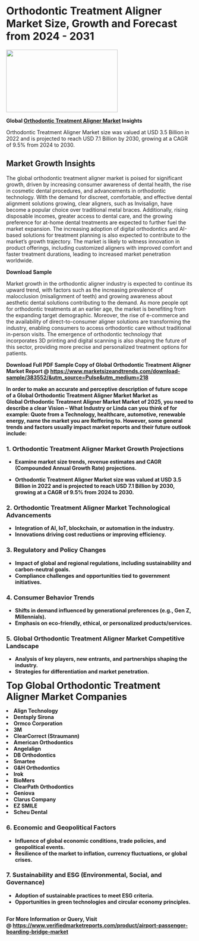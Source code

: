<H1>Orthodontic Treatment Aligner Market Size, Growth and Forecast from 2024 - 2031</H1><img class="aligncenter size-medium wp-image-584254" src="https://thirdeyenews.in/wp-content/uploads/2024/09/Global-Market-Research-300x168.jpeg" alt="" width="300" height="168" /><p><strong>Global&nbsp;<a href="https://www.marketsizeandtrends.com/download-sample/383552/&amp;utm_source=Pulse&amp;utm_medium=218">Orthodontic Treatment Aligner Market</a> Insights</strong></p><p>Orthodontic Treatment Aligner Market size was valued at USD 3.5 Billion in 2022 and is projected to reach USD 7.1 Billion by 2030, growing at a CAGR of 9.5% from 2024 to 2030.</p><p><h2>Market Growth Insights</h2> <p>The global orthodontic treatment aligner market is poised for significant growth, driven by increasing consumer awareness of dental health, the rise in cosmetic dental procedures, and advancements in orthodontic technology. With the demand for discreet, comfortable, and effective dental alignment solutions growing, clear aligners, such as Invisalign, have become a popular choice over traditional metal braces. Additionally, rising disposable incomes, greater access to dental care, and the growing preference for at-home dental treatments are expected to further fuel the market expansion. The increasing adoption of digital orthodontics and AI-based solutions for treatment planning is also expected to contribute to the market’s growth trajectory. The market is likely to witness innovation in product offerings, including customized aligners with improved comfort and faster treatment durations, leading to increased market penetration worldwide.</p> <p><strong>Download Sample</strong></p> <p>Market growth in the orthodontic aligner industry is expected to continue its upward trend, with factors such as the increasing prevalence of malocclusion (misalignment of teeth) and growing awareness about aesthetic dental solutions contributing to the demand. As more people opt for orthodontic treatments at an earlier age, the market is benefiting from the expanding target demographic. Moreover, the rise of e-commerce and the availability of direct-to-consumer aligner solutions are transforming the industry, enabling consumers to access orthodontic care without traditional in-person visits. The emergence of orthodontic technology that incorporates 3D printing and digital scanning is also shaping the future of this sector, providing more precise and personalized treatment options for patients.</p> <p><strong></p><p><span class=""><strong>Download Full PDF Sample Copy of Global Orthodontic Treatment Aligner Market Report</strong> @ <a href="https://www.marketsizeandtrends.com/download-sample/383552/&amp;utm_source=Pulse&amp;utm_medium=218" target="_blank">https://www.marketsizeandtrends.com/download-sample/383552/&amp;utm_source=Pulse&amp;utm_medium=218</a></span></p><p>In order to make an accurate and perceptive description of future scope of a Global&nbsp;Orthodontic Treatment Aligner Market Market as Global&nbsp;Orthodontic Treatment Aligner Market Market of 2025, you need to describe a clear Vision &ndash; What Industry or Linda can you think of for example: Quote from a Technology, healthcare, automotive, renewable energy, name the market you are Reffering to. However, some general trends and factors usually impact market reports and their future outlook include:</p><h3>1.&nbsp;<strong>Orthodontic Treatment Aligner Market Growth Projections</strong></h3><ul><li>Examine market size trends, revenue estimates and CAGR (Compounded Annual Growth Rate) projections.</li><li><p>Orthodontic Treatment Aligner Market size was valued at USD 3.5 Billion in 2022 and is projected to reach USD 7.1 Billion by 2030, growing at a CAGR of 9.5% from 2024 to 2030.</p></li></ul><h3>2.&nbsp;<strong>Orthodontic Treatment Aligner Market Technological Advancements</strong></h3><ul><li>Integration of AI, IoT, blockchain, or automation in the industry.</li><li>Innovations driving cost reductions or improving efficiency.</li></ul><h3>3.&nbsp;<strong>Regulatory and Policy Changes</strong></h3><ul><li>Impact of global and regional regulations, including sustainability and carbon-neutral goals.</li><li>Compliance challenges and opportunities tied to government initiatives.</li></ul><h3>4.&nbsp;<strong>Consumer Behavior Trends</strong></h3><ul><li>Shifts in demand influenced by generational preferences (e.g., Gen Z, Millennials).</li><li>Emphasis on eco-friendly, ethical, or personalized products/services.</li></ul><h3>5.&nbsp;<strong>Global Orthodontic Treatment Aligner Market Competitive Landscape</strong></h3><ul><li>Analysis of key players, new entrants, and partnerships shaping the industry.</li><li>Strategies for differentiation and market penetration.</li></ul><p data-pm-slice="1 1 []"><span style="color: inherit; font-family: inherit; font-size: 25px;">Top Global Orthodontic Treatment Aligner Market Companies</span></p><div class="" data-test-id=""><p><li>Align Technology</li><li> Dentsply Sirona</li><li> Ormco Corporation</li><li> 3M</li><li> ClearCorrect (Straumann)</li><li> American Orthodontics</li><li> Angelalign</li><li> DB Orthodontics</li><li> Smartee</li><li> G&H Orthodontics</li><li> Irok</li><li> BioMers</li><li> ClearPath Orthodontics</li><li> Geniova</li><li> Clarus Company</li><li> EZ SMILE</li><li> Scheu Dental</li></p></div><h3>6.&nbsp;<strong>Economic and Geopolitical Factors</strong></h3><ul><li>Influence of global economic conditions, trade policies, and geopolitical events.</li><li>Resilience of the market to inflation, currency fluctuations, or global crises.</li></ul><h3>7.&nbsp;<strong>Sustainability and ESG (Environmental, Social, and Governance)</strong></h3><ul><li>Adoption of sustainable practices to meet ESG criteria.</li><li>Opportunities in green technologies and circular economy principles.</li></ul><h2><strong style="font-size: 14px;">For More Information or Query, Visit @&nbsp;</strong><a style="background-color: #ffffff; font-size: 14px;" href="https://www.marketsizeandtrends.com/report/orthodontic-treatment-aligner-market/" target="_blank">https://www.verifiedmarketreports.com/product/airport-passenger-boarding-bridge-market</a></h2>
